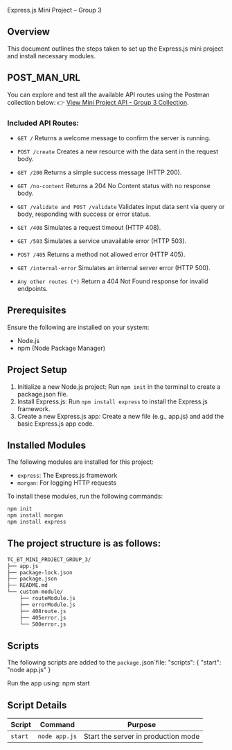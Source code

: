 Express.js Mini Project – Group 3


## Overview
This document outlines the steps taken to set up the Express.js mini project and install necessary modules.

## POST_MAN_URL
You can explore and test all the available API routes using the Postman collection below:
👉 [View Mini Project API - Group 3 Collection](https://racheal-7945544.postman.co/workspace/Racheal's-Workspace~c520a5ae-00d9-420a-8bb6-cec29e341f7d/collection/43458703-bde3d354-1194-4ed1-8673-fae89ae7036c?action=share&creator=43458703).

### Included API Routes:

* `GET /`
Returns a welcome message to confirm the server is running.


* `POST /create`
Creates a new resource with the data sent in the request body.


* `GET /200`
Returns a simple success message (HTTP 200).


* `GET /no-content`
Returns a 204 No Content status with no response body.


* `GET /validate and POST /validate`
Validates input data sent via query or body, responding with success or error status.


* `GET /408`
Simulates a request timeout (HTTP 408).


* `GET /503`
Simulates a service unavailable error (HTTP 503).


* `POST /405`
Returns a method not allowed error (HTTP 405).


* `GET /internal-error`
Simulates an internal server error (HTTP 500).


* `Any other routes (*)`
Return a 404 Not Found response for invalid endpoints.


## Prerequisites
Ensure the following are installed on your system:
- Node.js 
- npm (Node Package Manager) 

## Project Setup
1. Initialize a new Node.js project: Run `npm init` in the terminal to create a package.json file.
2. Install Express.js: Run `npm install express` to install the Express.js framework.
3. Create a new Express.js app: Create a new file (e.g., app.js) and add the basic Express.js app code.

## Installed Modules
The following modules are installed for this project:
- `express`: The Express.js framework
- `morgan`: For logging HTTP requests

To install these modules, run the following commands:
```bash
npm init
npm install morgan
npm install express
```

## The project structure is as follows:

```bash
TC_BT_MINI_PROJECT_GROUP_3/
├── app.js
├── package-lock.json
├── package.json
├── README.md
└── custom-module/
    ├── routeModule.js
    ├── errorModule.js
    ├── 408route.js
    ├── 405error.js
    └── 500error.js
```

## Scripts

The following scripts are added to the `package.`json`file:
"scripts": {
  "start": "node app.js"
}

Run the app using:
npm start

## Script Details

| Script  | Command       | Purpose                             |
| ------- | ------------- | ----------------------------------- |
| `start` | `node app.js` | Start the server in production mode |


```



